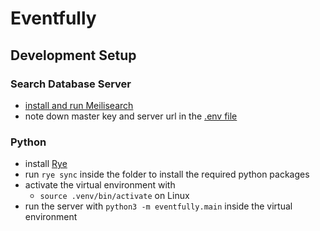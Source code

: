 # Eventfully

## Development Setup
### Search Database Server
- [install and run Meilisearch](https://www.meilisearch.com/docs/learn/getting_started/installation)
- note down master key and server url in the [.env file](/docs/dot-env.md)

### Python
- install [Rye](https://rye-up.com/guide/installation/)
- run `rye sync` inside the folder to install the required python packages
- activate the virtual environment with
  - `source .venv/bin/activate` on Linux
- run the server with `python3 -m eventfully.main` inside the virtual environment 